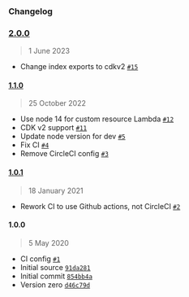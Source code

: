 ### Changelog

### [2.0.0](https://github.com/isotoma/es-settings-cdk/compare/1.1.0...2.0.0)

> 1 June 2023

- Change index exports to cdkv2 [`#15`](https://github.com/isotoma/es-settings-cdk/pull/15)

#### [1.1.0](https://github.com/isotoma/es-settings-cdk/compare/1.0.1...1.1.0)

> 25 October 2022

- Use node 14 for custom resource Lambda [`#12`](https://github.com/isotoma/es-settings-cdk/pull/12)
- CDK v2 support [`#11`](https://github.com/isotoma/es-settings-cdk/pull/11)
- Update node version for dev [`#5`](https://github.com/isotoma/es-settings-cdk/pull/5)
- Fix CI [`#4`](https://github.com/isotoma/es-settings-cdk/pull/4)
- Remove CircleCI config [`#3`](https://github.com/isotoma/es-settings-cdk/pull/3)

#### [1.0.1](https://github.com/isotoma/es-settings-cdk/compare/1.0.0...1.0.1)

> 18 January 2021

- Rework CI to use Github actions, not CircleCI [`#2`](https://github.com/isotoma/es-settings-cdk/pull/2)

#### 1.0.0

> 5 May 2020

- CI config [`#1`](https://github.com/isotoma/es-settings-cdk/pull/1)
- Initial source [`91da281`](https://github.com/isotoma/es-settings-cdk/commit/91da2810118bb0fb012142f7d0976dadb302d48b)
- Initial commit [`854bb4a`](https://github.com/isotoma/es-settings-cdk/commit/854bb4a4639ad6be5bd5b97f025d579cd6d2bc3f)
- Version zero [`d46c79d`](https://github.com/isotoma/es-settings-cdk/commit/d46c79d5b607a28c03fac7de49fa33bf1abedc56)

